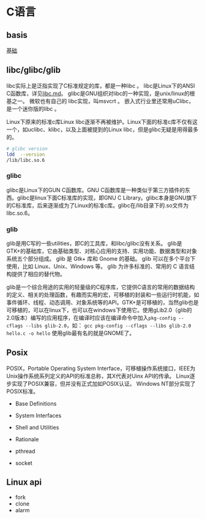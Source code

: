 # C语言

## basis
[基础](basis.md)

## libc/glibc/glib
libc实际上是泛指实现了C标准规定的库，都是一种libc 。
libc是Linux下的ANSI C函数库，详见[libc.md](libc.md)。
glibc是GNU组织对libc的一种实现，是unix/linux的根基之一。
微软也有自己的 libc实现，叫msvcrt 。
嵌入式行业里还常用uClibc，是一个迷你版的libc 。

Linux下原来的标准c库Linux libc逐渐不再被维护。Linux下面的标准c库不仅有这一个，如uclibc、klibc，以及上面被提到的Linux libc，但是glibc无疑是用得最多的。
```sh
# glibc version
ldd  --version
/lib/libc.so.6
```
### glibc
glibc是Linux下的GUN C函数库。GNU C函数库是一种类似于第三方插件的东西。glibc是linux下面C标准库的实现，即GNU C Library。glibc本身是GNU旗下的C标准库，后来逐渐成为了Linux的标准c库。glibc在/lib目录下的.so文件为libc.so.6。

### glib
glib是用C写的一些utilities，即C的工具库，和libc/glibc没有关系。
glib是GTK+的基础库，它由基础类型、对核心应用的支持、实用功能、数据类型和对象系统五个部分组成。
glib 是 Gtk+ 库和 Gnome 的基础。
glib 可以在多个平台下使用，比如 Linux、Unix、Windows 等。
glib 为许多标准的、常用的 C 语言结构提供了相应的替代物。 

glib是一个综合用途的实用的轻量级的C程序库，它提供C语言的常用的数据结构的定义、相关的处理函数，有趣而实用的宏，可移植的封装和一些运行时机能，如事件循环、线程、动态调用、对象系统等的API。GTK+是可移植的，当然glib也是可移植的，可以在linux下，也可以在windows下使用它。使用gLib2.0（glib的2.0版本）编写的应用程序，在编译时应该在编译命令中加入`pkg-config --cflags --libs glib-2.0`，如：
`gcc pkg-config --cflags --libs glib-2.0 hello.c -o hello`
使用glib最有名的就是GNOME了。

## Posix
POSIX，Portable Operating System Interface，可移植操作系统接口，IEEE为Unix操作系统系列定义的API的标准总称，其X代表对Uinx API的传承。
Linux逐步实现了POSIX兼容，但并没有正式加如POSIX认证。
Windows NT部分实现了POSIX标准。

+ Base Definitions
+ System Interfaces
+ Shell and Utilities
+ Rationale

+ pthread
+ socket

## Linux api
+ fork
+ clone
+ alarm